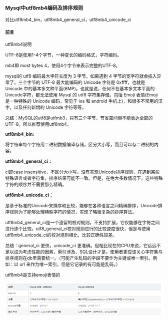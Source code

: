 ### Mysql中utf8mb4编码及排序规则

对比utf8mb4_bin，utf8mb4_general_ci，utf8mb4_unicode_ci 

#### 前言

utf8mb4说明

UTF-8是使用1-4个字节，一种变长的编码格式，字符编码。

mb4即 most bytes 4，使用4个字节来表示完整的UTF-8。

mysql的 utf8 编码最大字符长度为 3 字节，如果遇到 4 字节的宽字符就会插入异常了。三个字节的 UTF-8 最大能编码的 Unicode 字符是 0xffff，也就是 Unicode 中的基本多文种平面(BMP)。也就是说，任何不在基本多文本平面的 Unicode字符，都无法使用 Mysql 的 utf8 字符集存储。包括 Emoji 表情(Emoji 是一种特殊的 Unicode 编码，常见于 ios 和 android 手机上)，和很多不常用的汉字，以及任何新增的 Unicode 字符等等。

总结：MySQL的utf8是utfmb3，只有三个字节，节省空间但不能表达全部的UTF-8。所以推荐使用utf8mb4。

**utf8mb4_bin:**

将字符串每个字符用二进制数据编译存储，区分大小写，而且可以存二进制的内容。

**utf8mb4_general_ci：**

ci即case insensitive，不区分大小写。没有实现Unicode排序规则，在遇到某些特殊语言或者字符集，排序结果可能不一致。但是，在绝大多数情况下，这些特殊字符的顺序并不需要那么精确。

**utf8mb4_unicode_ci：**

是基于标准的Unicode来排序和比较，能够在各种语言之间精确排序，Unicode排序规则为了能够处理特殊字符的情况，实现了略微复杂的排序算法。

utf8mb4_general_ci是一个遗留的校对规则，不支持扩展，它仅能够在字符之间进行逐个比较。utf8_general_ci校对规则进行的比较速度很快，但是与使用 utf8mb4_unicode_ci的校对规则相比，比较正确性较差。

总结：general_ci 更快，unicode_ci 更准确。但相比现在的CPU来说，它远远不足以成为考虑性能的因素，索引涉及、SQL设计才是。使用者更应该关心字符集与排序规则在db里需要统一。（可能产生乱码的字段不要作为主键或唯一索引。例如：以 url 来作为唯一索引，但是它记录的有可能是乱码。）

utf8mb4是支持emoji表情的

![image-20201208164441410](字符集选型.assets/image-20201208164441410.png)